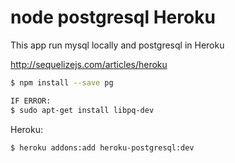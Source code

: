 # node postgresql Heroku

This app run mysql locally and postgresql in Heroku

http://sequelizejs.com/articles/heroku

```bash
$ npm install --save pg

IF ERROR:
$ sudo apt-get install libpq-dev
```

Heroku:

```bash
$ heroku addons:add heroku-postgresql:dev
```
